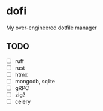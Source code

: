 # dofi

My over-engineered dotfile manager

## TODO

- [ ] ruff
- [ ] rust
- [ ] htmx
- [ ] mongodb, sqlite
- [ ] gRPC
- [ ] zig?
- [ ] celery

